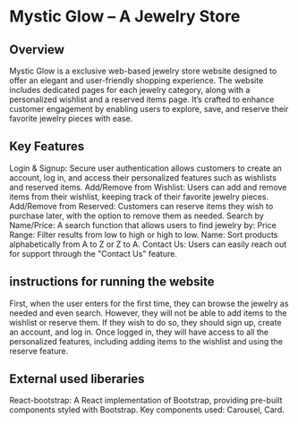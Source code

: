 # Mystic Glow – A Jewelry Store

## Overview

Mystic Glow is a exclusive web-based jewelry store website designed to offer an elegant and user-friendly shopping experience. The website includes dedicated pages for each jewelry category, along with a personalized wishlist and a reserved items page. It’s crafted to enhance customer engagement by enabling users to explore, save, and reserve their favorite jewelry pieces with ease.

## Key Features 

Login & Signup: Secure user authentication allows customers to create an account, log in, and access their personalized features such as wishlists and reserved items.
Add/Remove from Wishlist: Users can add and remove items from their wishlist, keeping track of their favorite jewelry pieces.
Add/Remove from Reserved: Customers can reserve items they wish to purchase later, with the option to remove them as needed.
Search by Name/Price: A search function that allows users to find jewelry by:
Price Range: Filter results from low to high or high to low.
Name: Sort products alphabetically from A to Z or Z to A.
Contact Us: Users can easily reach out for support through the "Contact Us" feature.

## instructions for running the website

First, when the user enters for the first time, they can browse the jewelry as needed and even search. However, they will not be able to add items to the wishlist or reserve them. If they wish to do so, they should sign up, create an account, and log in. Once logged in, they will have access to all the personalized features, including adding items to the wishlist and using the reserve feature.

## External used liberaries
React-bootstrap:
A React implementation of Bootstrap, providing pre-built components styled with Bootstrap.
Key components used: Carousel, Card.

